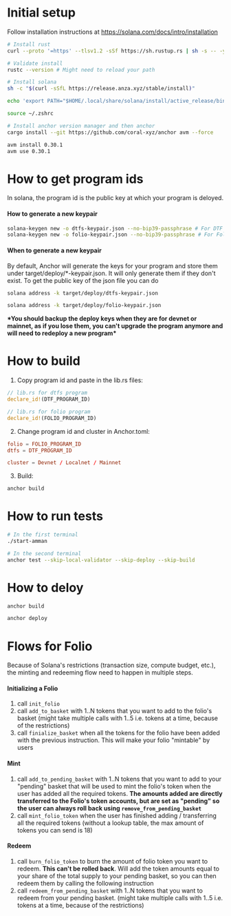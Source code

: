 # Initial setup

Follow installation instructions at https://solana.com/docs/intro/installation

```bash
# Install rust
curl --proto '=https' --tlsv1.2 -sSf https://sh.rustup.rs | sh -s -- -y

# Validate install
rustc --version # Might need to reload your path

# Install solana
sh -c "$(curl -sSfL https://release.anza.xyz/stable/install)"

echo 'export PATH="$HOME/.local/share/solana/install/active_release/bin:$PATH"' >> ~/.zshrc

source ~/.zshrc

# Install anchor version manager and then anchor
cargo install --git https://github.com/coral-xyz/anchor avm --force

avm install 0.30.1
avm use 0.30.1
```
# How to get program ids

In solana, the program id is the public key at which your program is deloyed.

#### How to generate a new keypair
```bash
solana-keygen new -o dtfs-keypair.json --no-bip39-passphrase # For DTF
solana-keygen new -o folio-keypair.json --no-bip39-passphrase # For Folio
```

#### When to generate a new keypair

By default, Anchor will generate the keys for your program and store them under target/deploy/*-keypair.json. It will only generate them if they don't exist. To get the public key of the json file you can do 

```bash
solana address -k target/deploy/dtfs-keypair.json

solana address -k target/deploy/folio-keypair.json
```

**\*You should backup the deploy keys when they are for devnet or mainnet, as if you lose them, you can't upgrade the program anymore and will need to redeploy a new program\***

# How to build

1. Copy program id and paste in the lib.rs files:

```rust
// lib.rs for dtfs program
declare_id!(DTF_PROGRAM_ID)

// lib.rs for folio program
declare_id!(FOLIO_PROGRAM_ID)
```

2. Change program id and cluster in Anchor.toml:

```toml
folio = FOLIO_PROGRAM_ID
dtfs = DTF_PROGRAM_ID

cluster = Devnet / Localnet / Mainnet
```

3. Build:

```bash
anchor build
```

# How to run tests

```bash
# In the first terminal
./start-amman

# In the second terminal
anchor test --skip-local-validator --skip-deploy --skip-build
```

# How to deloy
```bash
anchor build

anchor deploy 
```

# Flows for Folio

Because of Solana's restrictions (transaction size, compute budget, etc.), the minting and redeeming flow need to happen in multiple steps.


#### Initializing a Folio
1. call ```init_folio```
2. call ```add_to_basket``` with 1..N tokens that you want to add to the folio's basket (might take multiple calls with 1..5 i.e. tokens at a time, because of the restrictions)
3. call ```finialize_basket``` when all the tokens for the folio have been added with the previous instruction. This will make your folio "mintable" by users

#### Mint 
1. call ```add_to_pending_basket``` with 1..N tokens that you want to add to your "pending" basket that will be used to mint the folio's token when the user has added all the required tokens. **The amounts added are directly transferred to the Folio's token accounts, but are set as "pending" so the user can always roll back using ```remove_from_pending_basket```**
2. call ```mint_folio_token``` when the user has finished adding / transferring all the required tokens (without a lookup table, the max amount of tokens you can send is 18)

#### Redeem
1. call ```burn_folio_token``` to burn the amount of folio token you want to redeem. **This can't be rolled back**. Will add the token amounts equal to your share of the total supply to your pending basket, so you can then redeem them by calling the following instruction
2. call ```redeem_from_pending_basket``` with 1..N tokens that you want to redeem from your pending basket. (might take multiple calls with 1..5 i.e. tokens at a time, because of the restrictions)